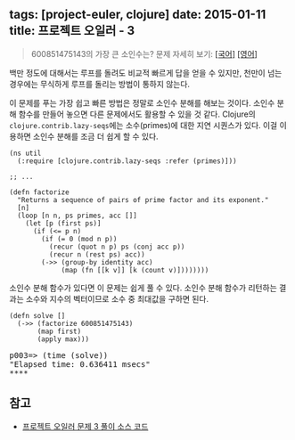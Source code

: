 tags: [project-euler, clojure]
date: 2015-01-11
title: 프로젝트 오일러 - 3
---
> 600851475143의 가장 큰 소인수는?
> 문제 자세히 보기: [[국어]](http://euler.synap.co.kr/prob_detail.php?id=3) [[영어]](https://projecteuler.net/problem=3)

백만 정도에 대해서는 루프를 돌려도 비교적 빠르게 답을 얻을 수 있지만, 천만이 넘는 경우에는 무식하게 루프를 돌리는 방법이 통하지 않는다.
<!--more-->

이 문제를 푸는 가장 쉽고 빠른 방법은 정말로 소인수 분해를 해보는 것이다. 소인수 분해 함수를 만들어 놓으면 다른 문제에서도 활용할 수 있을 것 같다. Clojure의 `clojure.contrib.lazy-seqs`에는 소수(primes)에 대한 지연 시퀀스가 있다. 이걸 이용하면 소인수 분해를 조금 더 쉽게 할 수 있다.

```[clojure]
(ns util
  (:require [clojure.contrib.lazy-seqs :refer (primes)]))

;; ...

(defn factorize
  "Returns a sequence of pairs of prime factor and its exponent."
  [n]
  (loop [n n, ps primes, acc []]
    (let [p (first ps)]
      (if (<= p n)
        (if (= 0 (mod n p))
          (recur (quot n p) ps (conj acc p))
          (recur n (rest ps) acc))
        (->> (group-by identity acc)
             (map (fn [[k v]] [k (count v)])))))))
```

소인수 분해 함수가 있다면 이 문제는 쉽게 풀 수 있다. 소인수 분해 함수가 리턴하는 결과는 소수와 지수의 벡터이므로 소수 중 최대값을 구하면 된다.

```
(defn solve []
  (->> (factorize 600851475143)
       (map first)
       (apply max)))
```

<pre class="console">
p003=> (time (solve))
"Elapsed time: 0.636411 msecs"
****
</pre>

## 참고
* [프로젝트 오일러 문제 3 풀이 소스 코드](https://github.com/ntalbs/euler/blob/master/src/p003.clj)
